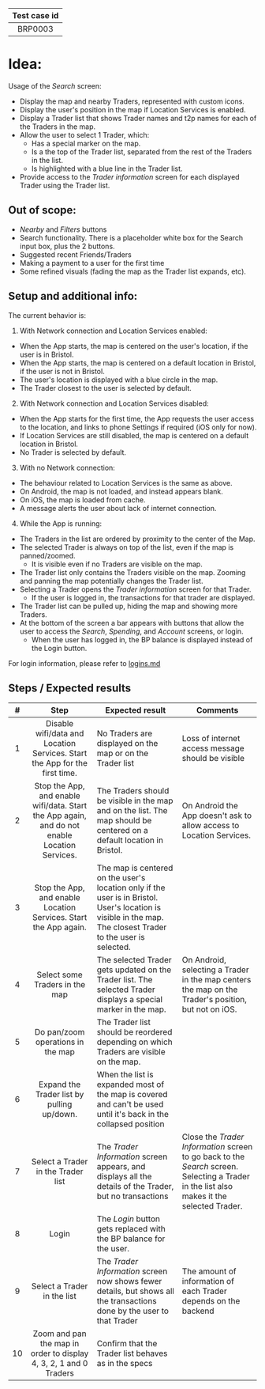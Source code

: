 | Test case id |
|:------------:|
|    BRP0003   |

# Idea:

Usage of the _Search_ screen:
+ Display the map and nearby Traders, represented with custom icons.
+ Display the user's position in the map if Location Services is enabled.
+ Display a Trader list that shows Trader names and t2p names for each of the Traders in the map.
+ Allow the user to select 1 Trader, which:
  - Has a special marker on the map.
  - Is a the top of the Trader list, separated from the rest of the Traders in the list.
  - Is highlighted with a blue line in the Trader list.
+ Provide access to the _Trader information_ screen for each displayed Trader using the Trader list.

## Out of scope:

- _Nearby_ and _Filters_ buttons
- Search functionality. There is a placeholder white box for the Search input box, plus the 2 buttons.
- Suggested recent Friends/Traders
- Making a payment to a user for the first time
- Some refined visuals (fading the map as the Trader list expands, etc).

## Setup and additional info:

The current behavior is:

1. With Network connection and Location Services enabled:
  - When the App starts, the map is centered on the user's location, if the user is in Bristol.
  - When the App starts, the map is centered on a default location in Bristol, if the user is not in Bristol.
  - The user's location is displayed with a blue circle in the map.
  - The Trader closest to the user is selected by default.
2. With Network connection and Location Services disabled:
  - When the App starts for the first time, the App requests the user access to the location, and links to phone Settings if required (iOS only for now).
  - If Location Services are still disabled, the map is centered on a default location in Bristol.
  - No Trader is selected by default.
3. With no Network connection:
  - The behaviour related to Location Services is the same as above.
  - On Android, the map is not loaded, and instead appears blank.
  - On iOS, the map is loaded from cache.
  - A message alerts the user about lack of internet connection.
4. While the App is running:
  - The Traders in the list are ordered by proximity to the center of the Map.
  - The selected Trader is always on top of the list, even if the map is panned/zoomed.
    * It is visible even if no Traders are visible on the map.
  - The Trader list only contains the Traders visible on the map. Zooming and panning the map potentially changes the Trader list.
  - Selecting a Trader opens the _Trader information_ screen for that Trader.
    * If the user is logged in, the transactions for that trader are displayed.
  - The Trader list can be pulled up, hiding the map and showing more Traders.
  - At the bottom of the screen a bar appears with buttons that allow the user to access the _Search_, _Spending_, and _Account_ screens, or login.
    * When the user has logged in, the BP balance is displayed instead of the Login button.

For login information, please refer to [logins.md](https://github.com/ScottLogic/BristolPound/blob/master/test_cases/helpers/logins.md)

## Steps / Expected results

| # | Step | Expected result | Comments |
|:-:|:----:|-----------------|----------|
| 1 | Disable wifi/data and Location Services. Start the App for the first time. | No Traders are displayed on the map or on the Trader list  | Loss of internet access message should be visible |
| 2 | Stop the App, and enable wifi/data. Start the App again, and do not enable Location Services. | The Traders should be visible in the map and on the list. The map should be centered on a default location in Bristol. | On Android the App doesn't ask to allow access to Location Services. |
| 3 | Stop the App, and enable Location Services. Start the App again. | The map is centered on the user's location only if the user is in Bristol. User's location is visible in the map. The closest Trader to the user is selected. |  |
| 4 | Select some Traders in the map | The selected Trader gets updated on the Trader list. The selected Trader displays a special marker in the map. | On Android, selecting a Trader in the map centers the map on the Trader's position, but not on iOS. |
| 5 | Do pan/zoom operations in the map | The Trader list should be reordered depending on which Traders are visible on the map. |  |
| 6 | Expand the Trader list by pulling up/down. | When the list is expanded most of the map is covered and can't be used until it's back in the collapsed position | |
| 7 | Select a Trader in the Trader list | The _Trader Information_ screen appears, and displays all the details of the Trader, but no transactions | Close the _Trader Information_ screen to go back to the _Search_ screen. Selecting a Trader in the list also makes it the selected Trader. |
| 8 | Login | The _Login_ button gets replaced with the BP balance for the user. |  |
| 9 | Select a Trader in the list | The _Trader Information_ screen now shows fewer details, but shows all the transactions done by the user to that Trader | The amount of information of each Trader depends on the backend |
| 10 | Zoom and pan the map in order to display 4, 3, 2, 1 and 0 Traders | Confirm that the Trader list behaves as in the specs |  |

